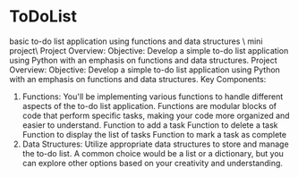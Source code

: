 # ToDoList
basic to-do list application using functions and data structures
\\ mini project\\
Project Overview:
Objective: Develop a simple to-do list application using Python with an emphasis on 
functions and data structures.
Project Overview:
Objective: Develop a simple to-do list application using Python with an emphasis on 
functions and data structures.
Key Components:
1. Functions: You'll be implementing various functions to handle different aspects of the 
to-do list application. Functions are modular blocks of code that perform specific tasks, 
making your code more organized and easier to understand.
Function to add a task
Function to delete a task
Function to display the list of tasks
Function to mark a task as complete
2. Data Structures: Utilize appropriate data structures to store and manage the to-do list. 
A common choice would be a list or a dictionary, but you can explore other options based 
on your creativity and understanding.
